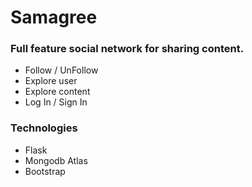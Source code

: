 # Samagree

### Full feature social network for sharing content.
- Follow / UnFollow
- Explore user
- Explore content
- Log In / Sign In

### Technologies 
- Flask
- Mongodb Atlas
- Bootstrap
